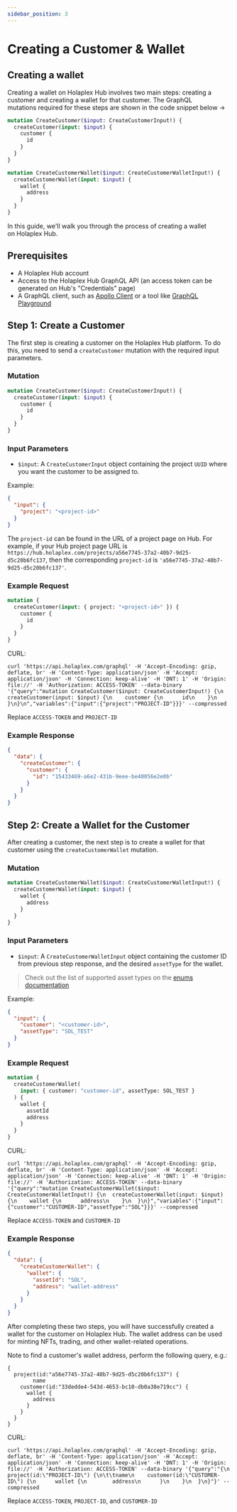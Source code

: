 ```yaml
---
sidebar_position: 3
---
```


# Creating a Customer & Wallet

## Creating a wallet

Creating a wallet on Holaplex Hub involves two main steps: creating a customer and creating a wallet for that customer. The GraphQL mutations required for these steps are shown in the code snippet below →

```graphql
mutation CreateCustomer($input: CreateCustomerInput!) {
  createCustomer(input: $input) {
    customer {
      id
    }
  }
}

mutation CreateCustomerWallet($input: CreateCustomerWalletInput!) {
  createCustomerWallet(input: $input) {
    wallet {
      address
    }
  }
}
```

In this guide, we'll walk you through the process of creating a wallet on Holaplex Hub.

## Prerequisites

- A Holaplex Hub account
- Access to the Holaplex Hub GraphQL API (an access token can be generated on Hub's "Credentials" page)
- A GraphQL client, such as [Apollo Client](https://www.apollographql.com/client/) or a tool like [GraphQL Playground](https://github.com/graphql/graphql-playground)

## Step 1: Create a Customer

The first step is creating a customer on the Holaplex Hub platform. To do this, you need to send a `createCustomer` mutation with the required input parameters.

### Mutation

```graphql
mutation CreateCustomer($input: CreateCustomerInput!) {
  createCustomer(input: $input) {
    customer {
      id
    }
  }
}
```

### Input Parameters

- `$input`: A `CreateCustomerInput` object containing the project `UUID` where you want the customer to be assigned to.

Example:

```json
{
  "input": {
    "project": "<project-id>"
  }
}
```

The `project-id` can be found in the URL of a project page on Hub. For example, if your Hub project page URL is `https://hub.holaplex.com/projects/a56e7745-37a2-40b7-9d25-d5c20b6fc137`, then the corresponding `project-id` is `'a56e7745-37a2-40b7-9d25-d5c20b6fc137'`.

### Example Request

```graphql
mutation {
  createCustomer(input: { project: "<project-id>" }) {
    customer {
      id
    }
  }
}
```
CURL:
```
curl 'https://api.holaplex.com/graphql' -H 'Accept-Encoding: gzip, deflate, br' -H 'Content-Type: application/json' -H 'Accept: application/json' -H 'Connection: keep-alive' -H 'DNT: 1' -H 'Origin: file://' -H 'Authorization: ACCESS-TOKEN' --data-binary '{"query":"mutation CreateCustomer($input: CreateCustomerInput!) {\n  createCustomer(input: $input) {\n    customer {\n      id\n    }\n  }\n}\n","variables":{"input":{"project":"PROJECT-ID"}}}' --compressed
```
Replace `ACCESS-TOKEN` and `PROJECT-ID`

### Example Response

```json
{
  "data": {
    "createCustomer": {
      "customer": {
        "id": "15433469-a6e2-431b-9eee-be40056e2e0b"
      }
    }
  }
}
```

## Step 2: Create a Wallet for the Customer

After creating a customer, the next step is to create a wallet for that customer using the `createCustomerWallet` mutation.

### Mutation

```graphql
mutation CreateCustomerWallet($input: CreateCustomerWalletInput!) {
  createCustomerWallet(input: $input) {
    wallet {
      address
    }
  }
}
```

### Input Parameters

- `$input`: A `CreateCustomerWalletInput` object containing the customer ID from previous step response, and the desired `assetType` for the wallet.

> Check out the list of supported asset types on the [enums documentation](../../api/enums/asset-type.mdx)

Example:

```json
{
  "input": {
    "customer": "<customer-id>",
    "assetType": "SOL_TEST"
  }
}
```

### Example Request

```graphql
mutation {
  createCustomerWallet(
    input: { customer: "customer-id", assetType: SOL_TEST }
  ) {
    wallet {
      assetId
      address
    }
  }
}
```
CURL:
```
curl 'https://api.holaplex.com/graphql' -H 'Accept-Encoding: gzip, deflate, br' -H 'Content-Type: application/json' -H 'Accept: application/json' -H 'Connection: keep-alive' -H 'DNT: 1' -H 'Origin: file://' -H 'Authorization: ACCESS-TOKEN' --data-binary '{"query":"mutation CreateCustomerWallet($input: CreateCustomerWalletInput!) {\n  createCustomerWallet(input: $input) {\n    wallet {\n      address\n    }\n  }\n}","variables":{"input":{"customer":"CUSTOMER-ID","assetType":"SOL"}}}' --compressed
```
Replace `ACCESS-TOKEN` and `CUSTOMER-ID`

### Example Response

```json
{
  "data": {
    "createCustomerWallet": {
      "wallet": {
        "assetId": "SOL",
        "address": "wallet-address"
      }
    }
  }
}
```

After completing these two steps, you will have successfully created a wallet for the customer on Holaplex Hub.
The wallet address can be used for minting NFTs, trading, and other wallet-related operations.

Note to find a customer's wallet address, perform the following query, e.g.:
```
{
  project(id:"a56e7745-37a2-40b7-9d25-d5c20b6fc137") {
		name
    customer(id:"33dedde4-543d-4653-bc10-db0a38e719cc") {
      wallet {
        address
      }
    }
  }
}
```
CURL:
```
curl 'https://api.holaplex.com/graphql' -H 'Accept-Encoding: gzip, deflate, br' -H 'Content-Type: application/json' -H 'Accept: application/json' -H 'Connection: keep-alive' -H 'DNT: 1' -H 'Origin: file://' -H 'Authorization: ACCESS-TOKEN' --data-binary '{"query":"{\n  project(id:\"PROJECT-ID\") {\n\t\tname\n    customer(id:\"CUSTOMER-ID\") {\n      wallet {\n        address\n      }\n    }\n  }\n}"}' --compressed
```
Replace `ACCESS-TOKEN`, `PROJECT-ID`, and `CUSTOMER-ID`
